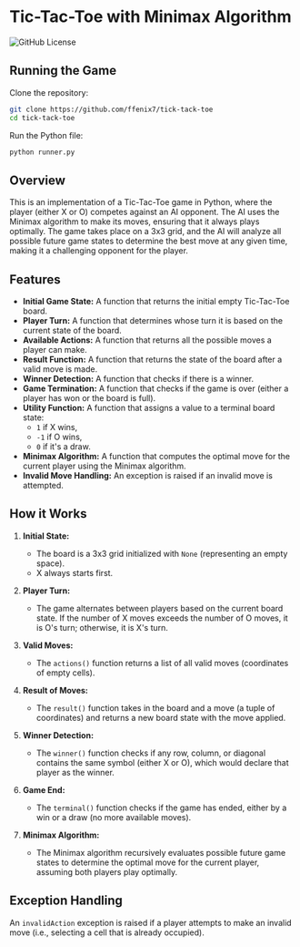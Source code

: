 # Tic-Tac-Toe with Minimax Algorithm

![GitHub License](https://img.shields.io/github/license/ffenix7/Tick-Tack-Toe)

## Running the Game
Clone the repository:
```bash
git clone https://github.com/ffenix7/tick-tack-toe
cd tick-tack-toe
```
Run the Python file:
```python
python runner.py
````


## Overview

This is an implementation of a Tic-Tac-Toe game in Python, where the player (either X or O) competes against an AI opponent. The AI uses the Minimax algorithm to make its moves, ensuring that it always plays optimally. The game takes place on a 3x3 grid, and the AI will analyze all possible future game states to determine the best move at any given time, making it a challenging opponent for the player.

## Features

- **Initial Game State:** A function that returns the initial empty Tic-Tac-Toe board.
- **Player Turn:** A function that determines whose turn it is based on the current state of the board.
- **Available Actions:** A function that returns all the possible moves a player can make.
- **Result Function:** A function that returns the state of the board after a valid move is made.
- **Winner Detection:** A function that checks if there is a winner.
- **Game Termination:** A function that checks if the game is over (either a player has won or the board is full).
- **Utility Function:** A function that assigns a value to a terminal board state: 
  - `1` if X wins, 
  - `-1` if O wins, 
  - `0` if it's a draw.
- **Minimax Algorithm:** A function that computes the optimal move for the current player using the Minimax algorithm.
- **Invalid Move Handling:** An exception is raised if an invalid move is attempted.

## How it Works

1. **Initial State:**
   - The board is a 3x3 grid initialized with `None` (representing an empty space).
   - X always starts first.

2. **Player Turn:**
   - The game alternates between players based on the current board state. If the number of X moves exceeds the number of O moves, it is O's turn; otherwise, it is X's turn.

3. **Valid Moves:**
   - The `actions()` function returns a list of all valid moves (coordinates of empty cells).

4. **Result of Moves:**
   - The `result()` function takes in the board and a move (a tuple of coordinates) and returns a new board state with the move applied.

5. **Winner Detection:**
   - The `winner()` function checks if any row, column, or diagonal contains the same symbol (either X or O), which would declare that player as the winner.

6. **Game End:**
   - The `terminal()` function checks if the game has ended, either by a win or a draw (no more available moves).

7. **Minimax Algorithm:**
   - The Minimax algorithm recursively evaluates possible future game states to determine the optimal move for the current player, assuming both players play optimally.

## Exception Handling

An `invalidAction` exception is raised if a player attempts to make an invalid move (i.e., selecting a cell that is already occupied).
